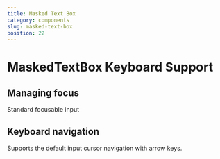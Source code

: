 ```yaml
---
title: Masked Text Box
category: components
slug: masked-text-box
position: 22
---
```

# MaskedTextBox Keyboard Support

## Managing focus

Standard focusable input

## Keyboard navigation

Supports the default input cursor navigation with arrow keys.
